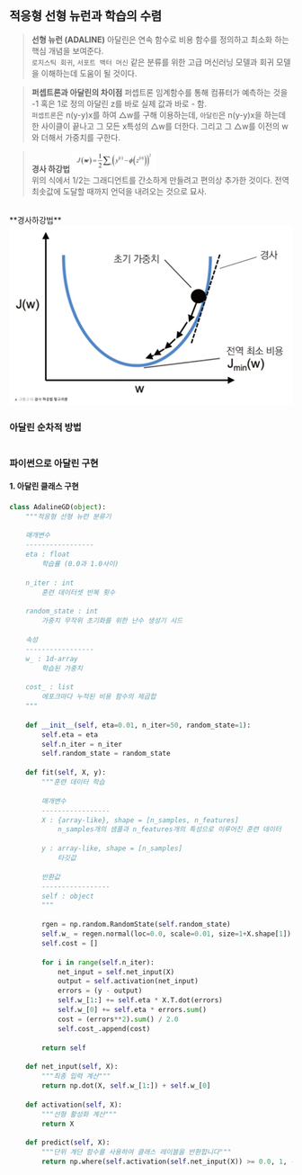 ## 적응형 선형 뉴런과 학습의 수렴

> **선형 뉴런 (ADALINE)**
아달린은 연속 함수로 비용 함수를 정의하고 최소화 하는 핵심 개념을 보여준다.<br>
`로지스틱 회귀`, `서포트 백터 머신` 같은 분류를 위한 고급 머신러닝 모델과 회귀 모델을 이해하는데 도움이 될 것이다.

> **퍼셉트론과 아달린의 차이점**
퍼셉트론 임계함수를 통해 컴퓨터가 예측하는 것을 -1 혹은 1로 정의
아달린 z를 바로 실제 값과 바로 - 함.<br>
`퍼셉트론`은 n(y-y)x를 하여 △w를 구해 이용하는데,
`아달린`은 n(y-y)x을 하는데 한 사이클이 끝나고 그 모든 x특성의 △w를 더한다.
그리고 그 △w를 이전의 w와 더해서 가중치를 구한다.

> **경사 하강법**
<img src="https://github.com/cwadven/Machine_Learning/blob/master/ML/chapter2/img/gradient.PNG" alt="drawing" width="150"/><br>
위의 식에서 1/2는 그래디언트를 간소하게 만들려고 편의상 추가한 것이다.
전역 최솟값에 도달할 때까지 언덕을 내려오는 것으로 묘사.
<br>
**경사하강법**
<img src="https://github.com/cwadven/Machine_Learning/blob/master/ML/chapter2/img/gradient2.PNG" alt="drawing" width="600"/><br>

### 아달린 순차적 방법
~~~

~~~

### 파이썬으로 아달린 구현

#### 1. 아달린 클래스 구현

```python
class AdalineGD(object):
    """적응형 선형 뉴런 분류기

    매개변수
    -----------------
    eta : float
        학습률 (0.0과 1.0사이)
    
    n_iter : int
        훈련 데이터셋 반복 횟수

    random_state : int
        가중치 무작위 초기화를 위한 난수 생성기 시드

    속성
    -----------------
    w_ : 1d-array
        학습된 가중치
    
    cost_ : list
        에포크마다 누적된 비용 함수의 제곱합
    """

    def __init__(self, eta=0.01, n_iter=50, random_state=1):
        self.eta = eta
        self.n_iter = n_iter
        self.random_state = random_state

    def fit(self, X, y):
        """훈련 데이터 학습

        매개변수
        -----------------
        X : {array-like}, shape = [n_samples, n_features]
            n_samples개의 샘플과 n_features개의 특성으로 이루어진 훈련 데이터
        
        y : array-like, shape = [n_samples]
            타깃값
        
        반환값
        -----------------
        self : object
        """

        rgen = np.random.RandomState(self.random_state)
        self.w_ = regen.normal(loc=0.0, scale=0.01, size=1+X.shape[1])
        self.cost = []

        for i in range(self.n_iter):
            net_input = self.net_input(X)
            output = self.activation(net_input)
            errors = (y - output)
            self.w_[1:] += self.eta * X.T.dot(errors)
            self.w_[0] += self.eta * errors.sum()
            cost = (errors**2).sum() / 2.0
            self.cost_.append(cost)

        return self

    def net_input(self, X):
        """최종 입력 계산"""
        return np.dot(X, self.w_[1:]) + self.w_[0]

    def activation(self, X):
        """선형 활성화 계산"""
        return X

    def predict(self, X):
        """단위 계단 함수를 사용하여 클래스 레이블을 반환합니다"""
        return np.where(self.activation(self.net_input(X)) >= 0.0, 1, -1)
```